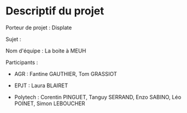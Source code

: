 # Descriptif du projet

Porteur de projet : Displate

Sujet :

Nom d'équipe : La boite à MEUH

Participants :

- AGR : Fantine GAUTHIER, Tom GRASSIOT

- EPJT : Laura BLAIRET

- Polytech : Corentin PINGUET, Tanguy SERRAND, Enzo SABINO, Léo POINET, Simon LEBOUCHER
